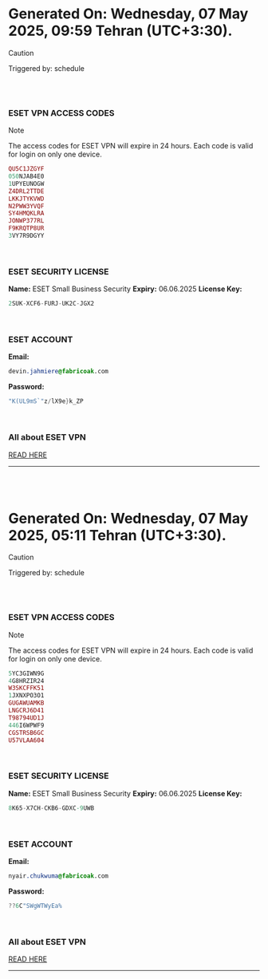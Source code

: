 # Generated On: Wednesday, 07 May 2025, 09:59 Tehran (UTC+3:30).

> [!CAUTION]
> Triggered by: schedule

<br><br>

### ESET VPN ACCESS CODES

> [!NOTE]
> The access codes for ESET VPN will expire in 24 hours.
> Each code is valid for login on only one device.

```ruby
QU5C1JZGYF
050NJAB4E0
1UPYEUNOGW
Z4DRL2TTDE
LKKJTYKVWD
N2PWW3YVQF
SY4HMQKLRA
JONWP377RL
F9KRQTP8UR
3VY7R9DGYY
```

<br>

### ESET SECURITY LICENSE

**Name:** ESET Small Business Security
**Expiry:** 06.06.2025
**License Key:**

```POV-Ray SDL
2SUK-XCF6-FURJ-UK2C-JGX2
```

<br>

### ESET ACCOUNT

**Email:**

```CSS
devin.jahmiere@fabricoak.com
```

**Password:**

```POV-Ray SDL
"K(UL9mS`"z/lX9e}k_ZP
```

<br>

### All about ESET VPN

[READ HERE](https://t.me/F_NiREvil/2113)

---

<br><br>

# Generated On: Wednesday, 07 May 2025, 05:11 Tehran (UTC+3:30).

> [!CAUTION]
> Triggered by: schedule

<br><br>

### ESET VPN ACCESS CODES

> [!NOTE]
> The access codes for ESET VPN will expire in 24 hours.
> Each code is valid for login on only one device.

```ruby
5YC3GIWN9G
4G8HRZIR24
W3SKCFFK51
1JXNXPO3O1
GUGAWUAMKB
LNGCRJ6D41
T98794UD1J
446I6WPWF9
CGSTRSB6GC
U57VLAA604
```

<br>

### ESET SECURITY LICENSE

**Name:** ESET Small Business Security
**Expiry:** 06.06.2025
**License Key:**

```POV-Ray SDL
8K65-X7CH-CKB6-GDXC-9UWB
```

<br>

### ESET ACCOUNT

**Email:**

```CSS
nyair.chukwuma@fabricoak.com
```

**Password:**

```POV-Ray SDL
??6C"SWgWTWyEa%
```

<br>

### All about ESET VPN

[READ HERE](https://t.me/F_NiREvil/2113)

---

<br><br>

